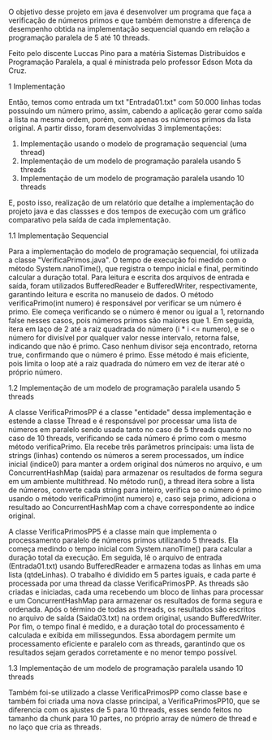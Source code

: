 O objetivo desse projeto em java é desenvolver um programa que faça a verificação de números primos e que também demonstre a diferença de desempenho obtida na implementação sequencial quando em relação a programação paralela de 5 até 10 threads. 

Feito pelo discente Luccas Pino para a matéria Sistemas Distribuídos e Programação Paralela, a qual é ministrada pelo professor Edson Mota da Cruz.

1 Implementação

Então, temos como entrada um txt "Entrada01.txt" com 50.000 linhas todas possuindo um número primo, assim, cabendo a aplicação gerar como saída a lista na mesma ordem, porém, com apenas os números primos da lista original.
A partir disso, foram desenvolvidas 3 implementações:
1. Implementação usando o modelo de programação sequencial (uma thread)
2. Implementação de um modelo de programação paralela usando 5 threads
3. Implementação de um modelo de programação paralela usando 10 threads

E, posto isso, realização de um relatório que detalhe a implementação do projeto java e das classses e dos tempos de execução com um gráfico comparativo pela saída de cada implementação.



1.1 Implementação Sequencial

Para a implementação do modelo de programação sequencial, foi utilizada a classe "VerificaPrimos.java". O tempo de execução foi medido com o método System.nanoTime(), que registra o tempo inicial e final, permitindo calcular a duração total. Para leitura e escrita dos arquivos de entrada e saída, foram utilizados BufferedReader e BufferedWriter, respectivamente, garantindo leitura e escrita no manuseio de dados. O método  verificaPrimo(int numero) é responsável por verificar se um número é primo. Ele começa verificando se o número é menor ou igual a 1, retornando false nesses casos, pois números primos são maiores que 1. Em seguida, itera em laço de 2 até a raiz quadrada do número (i * i <= numero), e se o número for divisível por qualquer valor nesse intervalo, retorna false, indicando que não é primo. Caso nenhum divisor seja encontrado, retorna true, confirmando que o número é primo. Esse método é mais eficiente, pois limita o loop até a raiz quadrada do número em vez de iterar até o próprio número.

1.2 Implementação de um modelo de programação paralela usando 5 threads

A classe VerificaPrimosPP é a classe "entidade" dessa implementação e estende a classe Thread e é responsável por processar uma lista de números em paralelo sendo usada tanto no caso de 5 threads quanto no caso de 10 threads, verificando se cada número é primo com o mesmo método verificaPrimo. Ela recebe três parâmetros principais: uma lista de strings (linhas) contendo os números a serem processados, um índice inicial (indice0) para manter a ordem original dos números no arquivo, e um ConcurrentHashMap (saida) para armazenar os resultados de forma segura em um ambiente multithread. No método run(), a thread itera sobre a lista de números, converte cada string para inteiro, verifica se o número é primo usando o método verificaPrimo(int numero) e, caso seja primo, adiciona o resultado ao ConcurrentHashMap com a chave correspondente ao índice original. 

A classe VerificaPrimosPP5 é a classe main que implementa o processamento paralelo de números primos utilizando 5 threads. Ela começa medindo o tempo inicial com System.nanoTime() para calcular a duração total da execução. Em seguida, lê o arquivo de entrada (Entrada01.txt) usando BufferedReader e armazena todas as linhas em uma lista (qtdeLinhas). O trabalho é dividido em 5 partes iguais, e cada parte é processada por uma thread da classe VerificaPrimosPP. As threads são criadas e iniciadas, cada uma recebendo um bloco de linhas para processar e um ConcurrentHashMap para armazenar os resultados de forma segura e ordenada. Após o término de todas as threads, os resultados são escritos no arquivo de saída (Saida03.txt) na ordem original, usando BufferedWriter. Por fim, o tempo final é medido, e a duração total do processamento é calculada e exibida em milissegundos. Essa abordagem permite um processamento eficiente e paralelo com as threads, garantindo que os resultados sejam gerados corretamente e no menor tempo possível.

1.3 Implementação de um modelo de programação paralela usando 10 threads

Também foi-se utilizado a classe VerificaPrimosPP como classe base e também foi criada uma nova classe principal, a VerificaPrimosPP10, que se diferencia com os ajustes de 5 para 10 threads, esses sendo feitos no tamanho da chunk para 10 partes, no próprio array de número de thread e no laço que cria as threads.